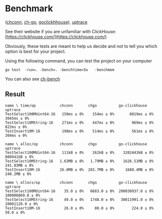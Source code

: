 # Benchmark
([chconn](https://github.com/vahid-sohrabloo/chconn), [ch-go](github.com/ClickHouse/ch-go), [goclickhhouse](https://github.com/ClickHouse/clickhouse-go)), [uptrace](https://github.com/uptrace/go-clickhouse)

See their website if you are unfamiliar with ClickHouse:
[https://clickhouse.com/](https://clickhouse.com/)

Obviously, these tests are meant to help us decide and not to tell you which option is best for your project.

Using the following command, you can test the project on your computer
```
go test  -run=. -bench=. -benchtime=5x   -benchmem 

```

You  can also see [ch-bench](https://github.com/go-faster/ch-bench#benchmarks)



## Result
```
name \ time/op           chconn       chgo          go-clickhouse     uptrace
TestSelect100MUint64-16   150ms ± 0%    154ms ± 0%       8019ms ± 0%       3045ms ± 0%
TestSelect10MString-16    271ms ± 0%    447ms ± 0%        969ms ± 0%        822ms ± 0%
TestInsert10M-16          198ms ± 0%    514ms ± 0%        561ms ± 0%        304ms ± 0%

name \ alloc/op          chconn       chgo          go-clickhouse     uptrace
TestSelect100MUint64-16   111kB ± 0%    262kB ± 0%    3202443kB ± 0%     800941kB ± 0%
TestSelect10MString-16   1.63MB ± 0%   1.79MB ± 0%    1626.51MB ± 0%     241.03MB ± 0%
TestInsert10M-16         26.0MB ± 0%  283.7MB ± 0%     1680.4MB ± 0%      240.2MB ± 0%

name \ allocs/op         chconn       chgo          go-clickhouse     uptrace
TestSelect100MUint64-16    35.0 ± 0%   6683.0 ± 0%  200030937.0 ± 0%  100006069.0 ± 0%
TestSelect10MString-16     49.0 ± 0%   1748.0 ± 0%   30011991.0 ± 0%   20001120.0 ± 0%
TestInsert10M-16           26.0 ± 0%     80.0 ± 0%        224.0 ± 0%         50.0 ± 0%

```
